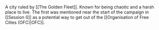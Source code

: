 A city ruled by [[The Golden Fleet]]. Known for being chaotic and a harsh place to live. The first was mentioned near the start of the campaign in [[Session 0]] as a potential way to get out of the [[Organisation of Free Cities (OFC)|OFC]]. 